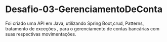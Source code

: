# Desafio-03-GerenciamentoDeConta
Foi criado uma API em Java, utilizando Spring Boot,crud, Patterns, tratamento de exceções , para o gerenciamento de contas bancárias com suas respectivas movimentações.
